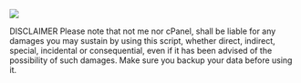 ![](https://github.com/github/training-kit/blob/master/images/professortocat.png)

DISCLAIMER
Please note that not me nor cPanel, shall be liable for any damages you may sustain
by using this script, whether direct, indirect, special, incidental or consequential,
even if it has been advised of the possibility of such damages.
Make sure you backup your data before using it.
